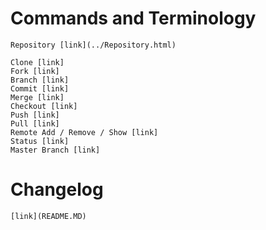 # Commands and Terminology

    Repository [link](../Repository.html)

    Clone [link]
    Fork [link]
    Branch [link]
    Commit [link]
    Merge [link]
    Checkout [link]
    Push [link]
    Pull [link]
    Remote Add / Remove / Show [link]
    Status [link]
    Master Branch [link]
    
# Changelog
    [link](README.MD)